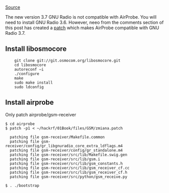 [Source](http://www.rtl-sdr.com/rtl-sdr-tutorial-analyzing-gsm-with-airprobe-and-wireshark/)

The new version 3.7 GNU Radio is not compatible with AirProbe.
You will need to install GNU Radio 3.6.
However, neeo from the comments section of this post has created a [patch](http://speedy.sh/9rYp7/zmiana.patch) which makes AirProbe compatible with GNU Radio 3.7.



## Install libosmocore
        git clone git://git.osmocom.org/libosmocore.git
        cd libosmocore
        autoreconf –i
        ./configure
        make
        sudo make install
        sudo ldconfig

## Install airprobe
Only patch airprobe/gsm-receiver

    $ cd airprobe
    $ patch -p1 < ~/hackrf/01Book/files/GSM/zmiana.patch

      patching file gsm-receiver/Makefile.common
      patching file gsm-receiver/config/gr_libgnuradio_core_extra_ldflags.m4
      patching file gsm-receiver/config/gr_standalone.m4
      patching file gsm-receiver/src/lib/Makefile.swig.gen
      patching file gsm-receiver/src/lib/gsm.i
      patching file gsm-receiver/src/lib/gsm_constants.h
      patching file gsm-receiver/src/lib/gsm_receiver_cf.cc
      patching file gsm-receiver/src/lib/gsm_receiver_cf.h
      patching file gsm-receiver/src/python/gsm_receive.py

    $ . ./bootstrap

